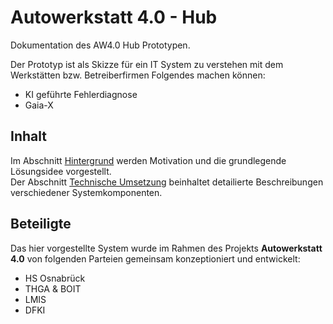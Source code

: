 # Autowerkstatt 4.0 - Hub

Dokumentation des AW4.0 Hub Prototypen.  

Der Prototyp ist als Skizze für ein IT System zu verstehen mit dem Werkstätten
bzw. Betreiberfirmen Folgendes machen können:

- KI geführte Fehlerdiagnose
- Gaia-X

## Inhalt
Im Abschnitt [Hintergrund](background.md) werden Motivation und die
grundlegende Lösungsidee vorgestellt.  
Der Abschnitt [Technische Umsetzung]() beinhaltet detailierte Beschreibungen
verschiedener Systemkomponenten.

## Beteiligte
Das hier vorgestellte System wurde im Rahmen des Projekts **Autowerkstatt 4.0**
von folgenden Parteien gemeinsam konzeptioniert und entwickelt:

- HS Osnabrück
- THGA & BOIT
- LMIS
- DFKI
